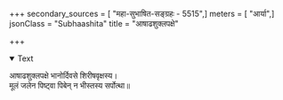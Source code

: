 +++
secondary_sources = [ "महा-सुभाषित-सङ्ग्रहः - 5515",]
meters = [ "आर्या",]
jsonClass = "Subhaashita"
title = "आषाढशुक्लपक्षे"

+++

<details open><summary>Text</summary>

आषाढशुक्लपक्षे भानोर्दिवसे शिरीषवृक्षस्य।  
मूलं जलेन पिष्ट्वा पिबेन् न भीस्तस्य सर्पोत्था॥
</details>
